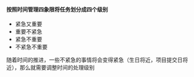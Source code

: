 #### 按照时间管理四象限将任务划分成四个级别

* 紧急又重要
* 重要不紧急
* 紧急不重要
* 不紧急不重要

随着时间的推进，一些不紧急的事情将会变得紧急（生日将近，项目提交日将近），那么就需要调整时间的处理级别